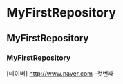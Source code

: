 # MyFirstRepository
## MyFirstRepository
### MyFirstRepository
[네이버] http://www.naver.com
  -첫번째
  
